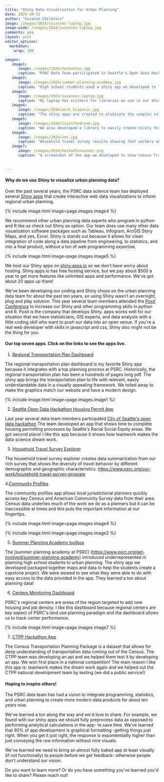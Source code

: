 ```yaml
---
title: "Shiny Data Visualization for Urban Planning"
date: 2024-10-31
author: "Suzanne Childress"
image: /images/2024/suzannes-laptop.jpg
image-wide: /images/2024/suzannes-laptop.jpg
comments: yes
layout: post
editor_options:
  markdown:
    wrap: 100

images:
   image1:
      image: /images/2024/hackathon.jpg
      caption: "PSRC Data Team participated in Seattle's Open Data Hackathon"
   image2:
      image: /images/2024/summer-planning-academy.jpg
      caption: "High school students used a shiny app we developed to learn about urban planning"
   image3:
      image: /images/2024/suzannes-laptop.jpg
      caption: "My laptop has stickers for libraries we use in our Shiny apps frequently, and other things I like such as women mathematicians, GitHub collaboration, and women hugging trees."
   image4:
      image: /images/2024/work_hispanic.jpg
      caption: "The shiny apps are created to eludicate the complex interactions between demography, economy, land use and transportation."
   image5:
      image: /images/2024/livinthedream.jpg
      caption: "We also developed a library to easily create nicely formatted charts so we can quickly go from numbers to meaningful data visualization without mucking around with getting the colors, fonts, and other layout parameters set by hand."
   image6:
      image: /images/2024/vmt.jpg
      caption: "Household travel survey results showing that workers who work at home drive fewer miles. The app will show this data eventually. For now, I just want this data out because it's important to policies being enacted today!"
   image7:
      image: /images/2024/hackathonwinner.png      
      caption: "A screenshot of the app we developed to show Census Transportation Planning Package data in regional centers."
       
     
---
```

#### Why do we use Shiny to visualize urban planning data?


Over the past several years, the PSRC data science team has deployed several [Shiny apps](https://shiny.posit.co/) that create interactive web data visualizations to inform regional urban planning.

{% include image.html image=page.images.image4 %}

We recommend other urban planning data experts who program in python and R like us check out Shiny as option. 
Our team does use many other data visualization software packages such as Tableau, Infogram, ArcGIS Story Maps, and yes, Excel.
Shiny is stands out because it allows for clean integration of code along a data pipeline from engineering, to statistics, and into a final product, without a ton of web programming expertise.

{% include image.html image=page.images.image5 %}


We host our Shiny apps on [shiny.apps.io](https://www.shinyapps.io/) so we don't have worry about hosting. Shiny.apps.io has free hosting service, but we pay about $500 a year to get more features like unlimited apps and performance. We've got about 20 apps up there!

We've been developing our coding and Shiny chops on the urban planning data team for about the past ten years, so using Shiny wasn't an overnight, plug and play solution. This year several team members attended the [Posit Conference](https://posit.co/conference/) to increase our Shiny and other programming skills in python and R. Posit is the company that develops Shiny. apps works well for our situation that we have statisticians, GIS experts, and data analysts with a little coding skill who want to push our data into an open venue. If you're a real web developer with skills in javascript and css, Shiny also might not be the thing for you.

#### Our top seven apps. Click on the links to see the apps live. 


1. [Regional Transportation Plan Dashboard](https://psrcwa.shinyapps.io/rtp-dashboard/)

The regional transportation plan dashboard is my favorite Shiny app because it integrates with a top planning process at PSRC. Historically, the regional transportation plan has been a hundreds of pages long pdf.
The shiny app brings the transportation plan to life with relevant, easily understandable data in a visually appealing framework. We toiled away to make the graphics match our website and have a modern design.

{% include image.html image=page.images.image1 %}

2. [Seattle Open Data Hackathon Housing Permit App](https://psrcwa.shinyapps.io/seattle-hackathon/)

Last year several data team members participated [City of Seattle's open data hackathon](https://innovation-hub.seattle.gov/2023/11/20/join-us-one-seattle-data-hackathon/)
The team developed an app that shows time to complete housing permitting processes by Seattle's Racial Social Equity areas. We got second place! I like this app because it shows how teamwork makes the data science dream work.

3. [Household Travel Survey Explorer](https://psrcwa.shinyapps.io/travel-survey-explorer/)

The household travel survey explorer creates data summarization from our rich survey that shows the diversity of travel behavior by different demographic and geographic characteristics.
https://www.psrc.org/our-work/household-travel-survey-program

4.[Community Profiles](https://psrcwa.shinyapps.io/community-profiles/)

The community profiles app allows local jurisdictional planners quickly access key Census and American Community Survey data from their area. Census data underlies much of the work we do as a planners but it can be inaccessible at times and this puts the important information at our fingertips.

{% include image.html image=page.images.image4 %}



{% include image.html image=page.images.image2 %}


5. [Summer Planning Academy toolbox](https://psrcwa.shinyapps.io/planning-academy-centers-2024/)

The [summer planning academy at PSRC] (https://www.psrc.org/get-involved/summer-planning-academy) introduced underrepresented in planning high school students to urban planning. The shiny app we developed packaged together maps and data to help the students create a capstone project. We were wowed to see what they were able to do with easy access to the data provided in the app. They learned a ton about planning data!

6. [Centers Monitoring Dashboard](https://psrcwa.shinyapps.io/centers-monitoring/)

PSRC's regional centers are areas of the region targeted to add new housing and job density. I like this dashboard because regional centers are key aspect of PSRC's land use planning paradigm and the dashboard allows us to track center performance.

{% include image.html image=page.images.image7 %}

7. [CTPP Hackathon App](https://psrcwa.shinyapps.io/ctpp-explorer/)

The Census Transportation Planning Package is a dataset that allows for deep understanding of transportation data coming out of the Census. The CTPP team was developing an api and we helped them test it by developing an app. We won first place in a national competition!
The main reason I like this app is: teamwork makes the dream work again and we helped out the CTPP national development team by testing (we did a public service!)


#### Hoping to inspire others!

The PSRC data team has had a vision to integrate programming, statistics, and urban planning to create more modern data products for about ten years now.

We've learned a ton along the way and we'd love to share. For example, we found with our shiny apps we should fully preprocess data as opposed to performing analytical calculations in the app- to save time.
We've learned that 90% of app development is graphical formatting -getting things just right. When you get it just right, the response is expontentiallly higher than just conveying the raw information without nice visuals.

We've learned we need to bring an almost fully baked app at least visually (if not functionally) to people before we get feedback- otherwise people don't understand our vision.

Do you want to learn more? Or do you have something you've learned you'd like to share? Please reach out!